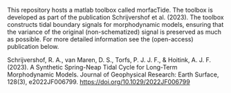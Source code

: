 This repository hosts a matlab toolbox called morfacTide. The toolbox is developed as part of the publication Schrijvershof et al. (2023). The toolbox constructs tidal boundary signals for morphodynamic models, ensuring that the variance of the original (non-schematized) signal is preserved as much as possible. For more detailed information see the (open-access) publication below.

Schrijvershof, R. A., van Maren, D. S., Torfs, P. J. J. F., & Hoitink, A. J. F. (2023). A Synthetic Spring-Neap Tidal Cycle for Long-Term Morphodynamic Models. Journal of Geophysical Research: Earth Surface, 128(3), e2022JF006799. https://doi.org/10.1029/2022JF006799

